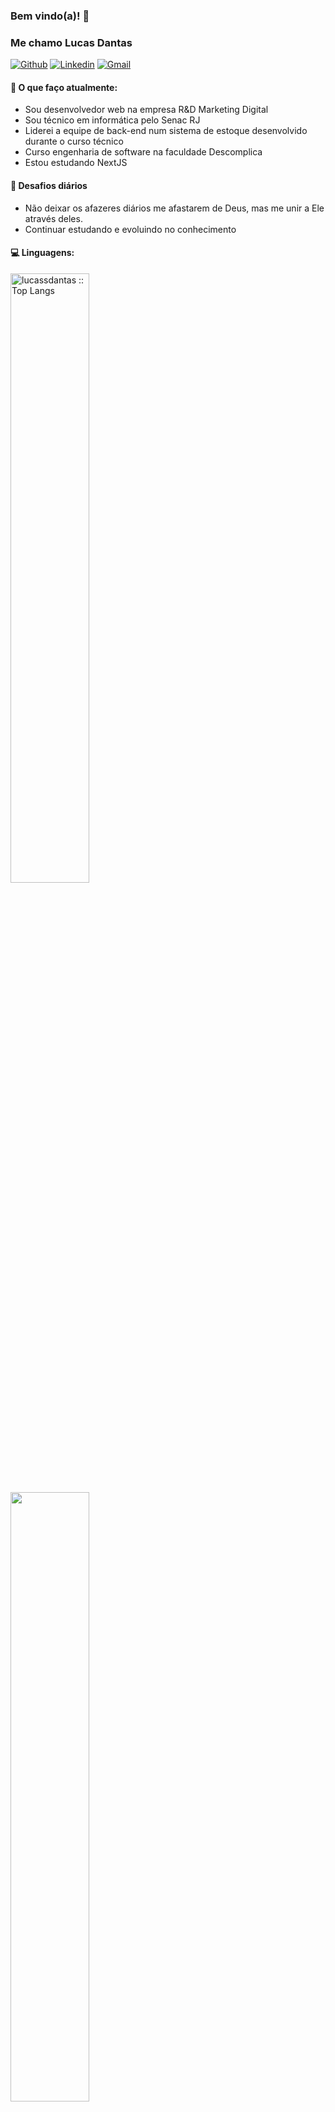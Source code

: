 ### Bem vindo(a)! 👋 
### Me chamo Lucas Dantas

[![Github](https://img.shields.io/badge/-Github-000?style=flat&logo=Github&logoColor=white)](https://github.com/lucassdantas)
[![Linkedin](https://img.shields.io/badge/-LinkedIn-blue?style=flat&logo=Linkedin&logoColor=white)](https://linkedin.com/in/lucas-de-sousa-dantas/)
[![Gmail](https://img.shields.io/badge/-Gmail-c14438?style=flat&logo=Gmail&logoColor=white)](mailto:lucasdesousadantas@gmail.com)

#### 🌱 O que faço atualmente: 
- Sou desenvolvedor web na empresa R&D Marketing Digital  
- Sou técnico em informática pelo Senac RJ
- Liderei a equipe de back-end num sistema de estoque desenvolvido durante o curso técnico
- Curso engenharia de software na faculdade Descomplica
- Estou estudando NextJS

#### :muscle: Desafios diários
- Não deixar os afazeres diários me afastarem de Deus, mas me unir a Ele através deles.
- Continuar estudando e evoluindo no conhecimento 

#### :computer: Linguagens:
<img width="50%"  src="https://github-readme-stats.vercel.app/api/top-langs/?username=lucassdantas&langs_count=10&theme=tokyonight&layout=compact" alt="lucassdantas :: Top Langs" />
<img width="50%"  src="https://github-readme-stats.vercel.app/api?username=lucassdantas&show_icons=true&hide_border=true" />


